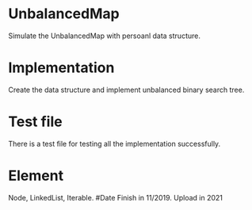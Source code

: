 # UnbalancedMap
Simulate the UnbalancedMap with persoanl data structure.
# Implementation
Create the data structure and implement unbalanced binary search tree.
# Test file
There is a test file for testing all the implementation successfully. 
# Element
Node, LinkedList, Iterable.
#Date
Finish in 11/2019.  Upload in 2021
